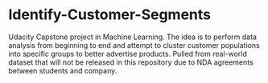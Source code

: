 # Identify-Customer-Segments
Udacity Capstone project in Machine Learning. The idea is to perform data analysis from beginning to end and attempt to cluster customer populations into specific groups to better advertise products. Pulled from real-world dataset that will not be released in this repository due to NDA agreements between students and company.
